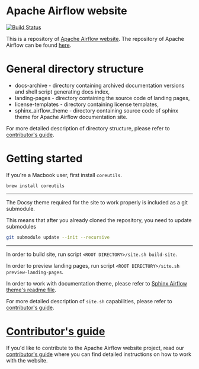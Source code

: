 <!--
 Licensed to the Apache Software Foundation (ASF) under one
 or more contributor license agreements.  See the NOTICE file
 distributed with this work for additional information
 regarding copyright ownership.  The ASF licenses this file
 to you under the Apache License, Version 2.0 (the
 "License"); you may not use this file except in compliance
 with the License.  You may obtain a copy of the License at

   http://www.apache.org/licenses/LICENSE-2.0

 Unless required by applicable law or agreed to in writing,
 software distributed under the License is distributed on an
 "AS IS" BASIS, WITHOUT WARRANTIES OR CONDITIONS OF ANY
 KIND, either express or implied.  See the License for the
 specific language governing permissions and limitations
 under the License.
-->

Apache Airflow website
======================

[![Build Status](https://travis-ci.org/apache/airflow-site.svg?branch=aip-11)](https://travis-ci.org/apache/airflow-site)

This is a repository of [Apache Airflow website](https://airflow.apache.org).
The repository of Apache Airflow can be found [here](https://github.com/apache/airflow/).

# General directory structure

- docs-archive - directory containing archived documentation versions and shell script generating docs index,
- landing-pages - directory containing the source code of landing pages,
- license-templates - directory containing license templates,
- sphinx_airflow_theme - directory containing source code of sphinx theme for Apache Airflow documentation site.

For more detailed description of directory structure, please refer to [contributor's guide](CONTRIBUTE.md).

# Getting started

If you're a Macbook user, first install `coreutils`.

`brew install coreutils`

---

The Docsy theme required for the site to work properly is included as a git submodule.

This means that after you already cloned the repository, you need to update submodules

```bash
git submodule update --init --recursive
```
---

In order to build site, run script `<ROOT DIRECTORY>/site.sh build-site`.

In order to preview landing pages, run script `<ROOT DIRECTORY>/site.sh preview-landing-pages`.

In order to work with documentation theme, please refer to
[Sphinx Airflow theme's readme file](sphinx_airflow_theme/README.md).

For more detailed description of `site.sh` capabilities, please refer to [contributor's guide](CONTRIBUTE.md).

# [Contributor's guide](CONTRIBUTE.md)

If you'd like to contribute to the Apache Airflow website project, read our [contributor's guide](CONTRIBUTE.md)
where you can find detailed instructions on how to work with the website.
